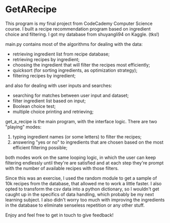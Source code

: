 # GetARecipe
This program is my final project from CodeCademy Computer Science course. I built a recipe recommendation program based on ingredient choice and filtering.
I got my database from shuyangli94 on Kaggle. (tks!)

main.py contains most of the algorithms for dealing with the data:
- retrieving ingredient list from recipe database;
- retrieving recipes by ingredient;
- choosing the ingredient that will filter the recipes most efficiently;
- quicksort (for sorting ingredients, as optimization strategy);
- filtering recipes by ingredient;

and also for dealing with user inputs and searches:
- searching for matches between user input and dataset;
- filter ingredient list based on input;
- Boolean choice test;
- multiple choice printing and retrieving;
 
get_a_recipe is the main program, with the interface logic. There are two "playing" modes:
1) typing ingredient names (or some letters) to filter the recipes;
2) answering "yes or no" to ingredients that are chosen based on the most efficient filtering possible;

both modes work on the same looping logic, in which the user can keep filtering endlessly until they're are satisfied and at each step they're prompt with the number of available recipes with those filters.

Since this was an exercise, I used the random module to get a sample of 10k recipes from the database, that allowed me to work a little faster. I also opted to transform the csv data into a python dictionary, so I wouldn't get caught up in the specifics of data handling, which probably be my next learning subject.
I also didn't worry too much with improving the ingredients in the database to eliminate senseless repetition or any other stuff.

Enjoy and feel free to get in touch to give feedback!

